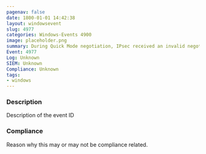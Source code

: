 ```yaml
---
pagenav: false
date: 1800-01-01 14:42:38
layout: windowsevent
slug: 4977
categories: Windows-Events 4900
image: placeholder.png
summary: During Quick Mode negotiation, IPsec received an invalid negotiation packet.
Event: 4977
Log: Unknown
SIEM: Unknown
Compliance: Unknown
tags:
- windows
---
```


### Description

Description of the event ID

### Compliance

Reason why this may or may not be compliance related.
